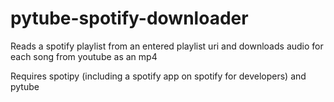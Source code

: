 # pytube-spotify-downloader
Reads a spotify playlist from an entered playlist uri and downloads audio for each song from youtube as an mp4

Requires spotipy (including a spotify app on spotify for developers) and pytube
